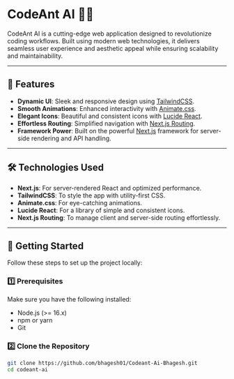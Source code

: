 # CodeAnt AI 🐜🤖

CodeAnt AI is a cutting-edge web application designed to revolutionize coding workflows. Built using modern web technologies, it delivers seamless user experience and aesthetic appeal while ensuring scalability and maintainability.

---

## 🌟 Features

- **Dynamic UI**: Sleek and responsive design using [TailwindCSS](https://tailwindcss.com/).
- **Smooth Animations**: Enhanced interactivity with [Animate.css](https://animate.style/).
- **Elegant Icons**: Beautiful and consistent icons with [Lucide React](https://lucide.dev/).
- **Effortless Routing**: Simplified navigation with [Next.js Routing](https://nextjs.org/docs/routing/introduction).
- **Framework Power**: Built on the powerful [Next.js](https://nextjs.org/) framework for server-side rendering and API handling.

---

## 🛠️ Technologies Used

- **Next.js**: For server-rendered React and optimized performance.
- **TailwindCSS**: To style the app with utility-first CSS.
- **Animate.css**: For eye-catching animations.
- **Lucide React**: For a library of simple and consistent icons.
- **Next.js Routing**: To manage client and server-side routing effortlessly.

---

## 🚀 Getting Started

Follow these steps to set up the project locally:

### 1️⃣ Prerequisites
Make sure you have the following installed:
- Node.js (>= 16.x)
- npm or yarn
- Git

### 2️⃣ Clone the Repository
```bash
git clone https://github.com/bhagesh01/Codeant-Ai-Bhagesh.git
cd codeant-ai
